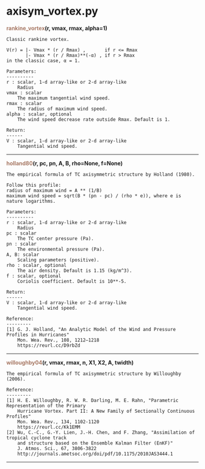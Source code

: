 # axisym_vortex.py
<span style="color:#a77864">**rankine_vortex**</span>**(r, vmax, rmax, alpha=1)**

    Classic rankine vortex.
    
    V(r) = |- Vmax * (r / Rmax) ,       if r <= Rmax
           |- Vmax * (r / Rmax)**(-α) , if r > Rmax
    in the classic case, α = 1.
    
    Parameters:
    ----------
    r : scalar, 1-d array-like or 2-d array-like
        Radius
    vmax : scalar
        The maximum tangential wind speed.
    rmax : scalar
        The radius of maximum wind speed.
    alpha : scalar, optional
        The wind speed decrease rate outside Rmax. Default is 1.
        
    Return:
    ------
    V : scalar, 1-d array-like or 2-d array-like
        Tangential wind speed.



******
<span style="color:#a77864">**holland80**</span>**(r, pc, pn, A, B, rho=None, f=None)**

    The empirical formula of TC axisymmetric structure by Holland (1980).
    
    Follow this profile:
    radius of maximum wind = A ** (1/B)
    maximum wind speed = sqrt(B * (pn - pc) / (rho * e)), where e is nature logarithms.
    
    Parameters:
    ----------
    r : scalar, 1-d array-like or 2-d array-like
        Radius
    pc : scalar
        The TC center pressure (Pa).
    pn : scalar
        The environmental pressure (Pa).
    A, B: scalar
        Scaling parameters (positive).
    rho : scalar, optional
        The air density. Default is 1.15 (kg/m^3).
    f : scalar, optional
        Coriolis coefficient. Default is 10**-5.
        
    Return:
    ------
    V : scalar, 1-d array-like or 2-d array-like
        Tangential wind speed.
        
    Reference:
    ---------
    [1] G. J. Holland, "An Analytic Model of the Wind and Pressure Profiles in Hurricanes"
        Mon. Wea. Rev., 108, 1212–1218
        https://reurl.cc/D9rbZd



******
<span style="color:#a77864">**willoughby04**</span>**(r, vmax, rmax, n, X1, X2, A, twidth)**

    The empirical formula of TC axisymmetric structure by Willoughby (2006).
    
    Reference:
    ---------
    [1] H. E. Willoughby, R. W. R. Darling, M. E. Rahn, "Parametric Representation of the Primary 
        Hurricane Vortex. Part II: A New Family of Sectionally Continuous Profiles"
        Mon. Wea. Rev., 134, 1102-1120
        https://reurl.cc/Kk1EMM
    [2] Wu, C.-C., G.-Y. Lien, J.-H. Chen, and F. Zhang, "Assimilation of tropical cyclone track 
        and structure based on the Ensemble Kalman Filter (EnKF)"
        J. Atmos. Sci., 67, 3806-3822
        http://journals.ametsoc.org/doi/pdf/10.1175/2010JAS3444.1



******
